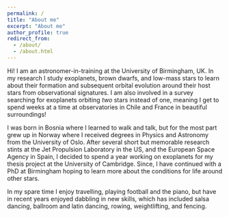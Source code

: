 ```yaml
---
permalink: /
title: "About me"
excerpt: "About me"
author_profile: true
redirect_from: 
  - /about/
  - /about.html
---
```


Hi! I am an astronomer-in-training at the University of Birmingham, UK. In my research I study exoplanets, brown dwarfs, and low-mass stars to learn about their formation and subsequent orbital evolution around their host stars from observational signatures. I am also involved in a survey searching for exoplanets orbiting _two_ stars instead of one, meaning I get to spend weeks at a time at observatories in Chile and France in beautiful surroundings!

I was born in Bosnia where I learned to walk and talk, but for the most part grew up in Norway where I received degrees in Physics and Astronomy from the University of Oslo. After several short but memorable research stints at the Jet Propulsion Laboratory in the US, and the European Space Agency in Spain, I decided to spend a year working on exoplanets for my thesis project at the University of Cambridge. Since, I have continued with a PhD at Birmingham hoping to learn more about the conditions for life around other stars.

In my spare time I enjoy travelling, playing football and the piano, but have in recent years enjoyed dabbling in new skills, which has included salsa dancing, ballroom and latin dancing, rowing, weightlifting, and fencing.
